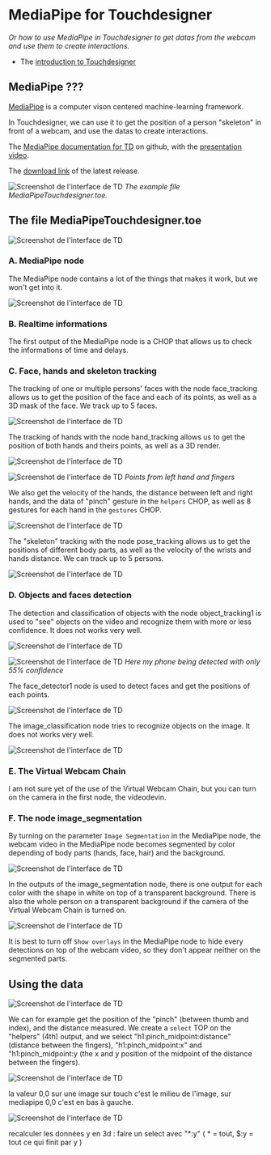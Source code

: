 # MediaPipe for Touchdesigner

*Or how to use MediaPipe in Touchdesigner to get datas from the webcam and use them to create interactions.*

- The [introduction to Touchdesigner](https://github.com/LucieMrc/IntroTD)

## MediaPipe ???

[MediaPipe](https://developers.google.com/mediapipe) is a computer vison centered machine-learning framework.

In Touchdesigner, we can use it to get the position of a person "skeleton" in front of a webcam, and use the datas to create interactions.

The [MediaPipe documentation for TD](https://github.com/torinmb/mediapipe-touchdesigner?tab=readme-ov-file) on github, with the [presentation video](https://www.youtube.com/watch?v=Cx4Ellaj6kk&ab_channel=TorinBlankensmith).

The [download link](https://github.com/torinmb/mediapipe-touchdesigner/releases) of the latest release.

![Screenshot de l'interface de TD](./images/screen1.png)
*The example file MediaPipeTouchdesigner.toe.*

## The file MediaPipeTouchdesigner.toe

![Screenshot de l'interface de TD](./images/screen31.png)

### A. MediaPipe node

The MediaPipe node contains a lot of the things that makes it work, but we won't get into it.

![Screenshot de l'interface de TD](./images/screen2.png)

### B. Realtime informations

The first output of the MediaPipe node is a CHOP that allows us to check the informations of time and delays.

### C. Face, hands and skeleton tracking

The tracking of one or multiple persons' faces with the node face_tracking allows us to get the position of the face and each of its points, as well as a 3D mask of the face. We track up to 5 faces.

![Screenshot de l'interface de TD](./images/screen7.png)

The tracking of hands with the node hand_tracking allows us to get the position of both hands and theirs points, as well as a 3D render.

![Screenshot de l'interface de TD](./images/screen8.png)

![Screenshot de l'interface de TD](./images/screen9.png)
*Points from left hand and fingers*

We also get the velocity of the hands, the distance between left and right hands, and the data of "pinch" gesture in the `helpers` CHOP, as well as 8 gestures for each hand in the `gestures` CHOP.

![Screenshot de l'interface de TD](./images/screen10.png)

The "skeleton" tracking with the node pose_tracking allows us to get the positions of different body parts, as well as the velocity of the wrists and hands distance. We can track up to 5 persons.

![Screenshot de l'interface de TD](./images/screen11.png)

### D. Objects and faces detection

The detection and classification of objects with the node object_tracking1 is used to "see" objects on the video and recognize them with more or less confidence. It does not works very well.

![Screenshot de l'interface de TD](./images/screen12.png)

![Screenshot de l'interface de TD](./images/screen6.png)
*Here my phone being detected with only 55% confidence*

The face_detector1 node is used to detect faces and get the positions of each points.

![Screenshot de l'interface de TD](./images/screen13.png)

The image_classification node tries to recognize objects on the image. It does not works very well.

![Screenshot de l'interface de TD](./images/screen14.png)


### E. The Virtual Webcam Chain

I am not sure yet of the use of the Virtual Webcam Chain, but you can turn on the camera in the first node, the videodevin.

### F. The node image_segmentation

By turning on the parameter `Image Segmentation` in the MediaPipe node, the webcam video in the MediaPipe node becomes segmented by color depending of body parts (hands, face, hair) and the background.

![Screenshot de l'interface de TD](./images/screen4.png)

In the outputs of the image_segmentation node, there is one output for each color with the shape in white on top of a transparent background. There is also the whole person on a transparent background if the camera of the Virtual Webcam Chain is turned on.

![Screenshot de l'interface de TD](./images/screen5.png)

It is best to turn off `Show overlays` in the MediaPipe node to hide every detections on top of the webcam video, so they don't appear neither on the segmented parts.

## Using the data

![Screenshot de l'interface de TD](./images/gif1.gif)

We can for example get the position of the "pinch" (between thumb and index), and the distance measured.
We create a `select` TOP on the "helpers" (4th) output, and we select "h1:pinch_midpoint:distance" (distance between the fingers), "h1:pinch_midpoint:x" and "h1:pinch_midpoint:y (the x and y position of the midpoint of the distance between the fingers).

![Screenshot de l'interface de TD](./images/screen16.png)

la valeur 0,0 sur une image sur touch c'est le milieu de l'image, sur mediapipe 0,0 c'est en bas à gauche.


![Screenshot de l'interface de TD](./images/screen15.png)


recalculer les données y en 3d : faire un select avec "*:y" ( * = tout, $:y = tout ce qui finit par y )
